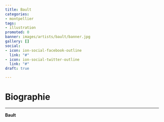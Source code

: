 ```yaml
---
title: Bault
categories:
- montpellier
tags:
- illustration
promoted: 0
banner: images/artists/bault/banner.jpg
gallery: []
social:
- icon: ion-social-facebook-outline
  link: "#"
- icon: ion-social-twitter-outline
  link: "#"
draft: true

---
```

# Biographie
---

**Bault**